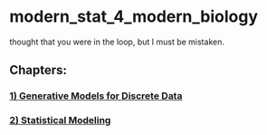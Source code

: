 # modern_stat_4_modern_biology
 thought that you were in the loop, but I must be mistaken.

## Chapters:
### [1) Generative Models for Discrete Data](https://github.com/hamidghaedi/modern_stat_4_modern_biology/blob/main/Chapter_1_Generative%20Models%20for%20Discrete%20Data.md)
### [2) Statistical Modeling](https://github.com/hamidghaedi/modern_stat_4_modern_biology/blob/main/Chapter_2%20Statistical%20Modeling.md)

